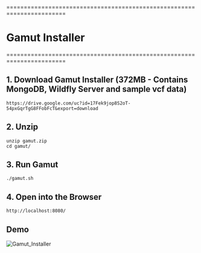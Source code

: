 =======================================================================
# Gamut Installer
=======================================================================


## 1. Download Gamut Installer (372MB - Contains MongoDB, Wildfly Server and sample vcf data) 

    https://drive.google.com/uc?id=17Fek9jop8S2oT-54pxGqrTgG8FFobFcT&export=download

    
## 2. Unzip  
   
    unzip gamut.zip  
    cd gamut/
   
## 3. Run Gamut   
    
    ./gamut.sh

## 4. Open into the Browser
    
    http://localhost:8080/

## Demo
![Gamut_Installer](https://raw.githubusercontent.com/Bioinformatics-Group-C-DAC/GamutInstaller/master/gamut.gif)
